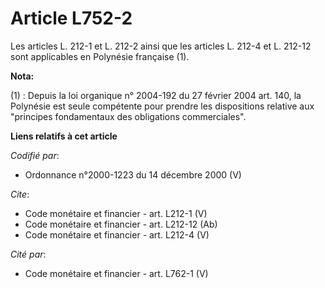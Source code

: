 # Article L752-2

Les articles L. 212-1 et L. 212-2 ainsi que les articles L. 212-4 et L. 212-12 sont applicables en Polynésie française (1).

**Nota:**

(1) : Depuis la loi organique n° 2004-192 du 27 février 2004 art. 140, la Polynésie est seule compétente pour prendre les
dispositions relative aux "principes fondamentaux des obligations commerciales".

**Liens relatifs à cet article**

_Codifié par_:

  - Ordonnance n°2000-1223 du 14 décembre 2000 (V)

_Cite_:

  - Code monétaire et financier - art. L212-1 (V)
  - Code monétaire et financier - art. L212-12 (Ab)
  - Code monétaire et financier - art. L212-4 (V)

_Cité par_:

  - Code monétaire et financier - art. L762-1 (V)
